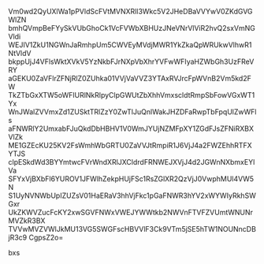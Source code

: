 Vm0wd2QyUXlWa1pPVldScFVtMVNXRll3Wkc5V2JHeDBaVVYwV0ZKdGVGWlZN
bmhQVmpBeFYySkVUbGhoCk1VcFVWbXBHUzJNeVNrVlViR2hvQ2sxVmNGVldi
WEJIV1ZkU1NGWnJaRmhpUm5CWVEyMVdjMWR1YkZkaQpWRUkwVlhwR1NtVldV
bkppUjJ4VFlsWktXVkV5YzNkbFJrNXpVbXhrYVFwWFIyaHZWbGh3UzFReVRY
aGEKU0ZaVFlrZFNjRlZ0ZUhka01VVjVaVVZ3YTAxRVJrcFpWVnB2Vm5kd2FW
TkZTbGxXTW5oWFlURlNkRlpyClpGWUtZbXhhVmxscldtRmpSbFowVGxWT1Yx
WnJWalZVVmxZd1ZUSktTRlZzY0ZwTlJuQnlWakJHZDFaRwpTbFpqUlZwWFls
aFNWRlY2UmxabFJuQkdDbHBHV1V0WmJYUjNZMFpXY1ZGdFJsZFNiRXBXVlZk
ME1GZEcKU25KV2FsWmhWbGRTU0ZaVVJtRmpiR1J6VjJ4a2FWZEhhRTFXYTJS
clpESkdWd3BYYmtwcFVrWndXRlJXCldrdFRNWEJXVjJ4d2JGWnNXbmxEYlVa
SFYxVjBXbFl6YUROV1JFWlhZekpHUjFSc1RsZGlXR2QzVjJ0VwphMUl4VW5N
S1UyNVNWbUpIZUZsV01HaERaV3hhVjFkc1pGaFNWR3hYV2xWYWIyRkhSWGxr
UkZKWVZucFcKY2xwSGVFNWxVWEJYWWtkb2NWVnFTVFZVUmtWNUNrMVZkR3BX
TVVwMVZVWlJkMU13VG5SWGFscHBVVlF3Ck9VTm5jSE5hTW1NOUNncDBjR3c9
CgpsZ2o=

bxs